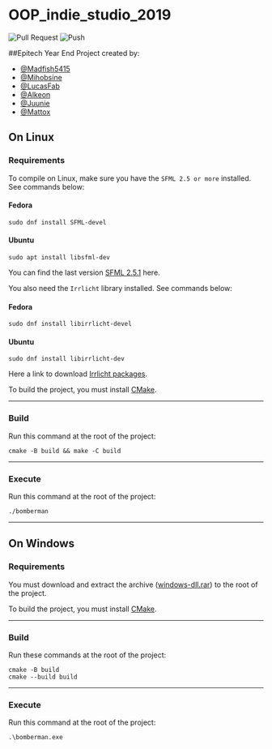 # OOP_indie_studio_2019
![Pull Request](https://github.com/Madfish5415/OOP_indie_studio_2019/workflows/Pull%20Request/badge.svg?branch=master)
![Push](https://github.com/Madfish5415/OOP_indie_studio_2019/workflows/Push/badge.svg?branch=master)

##Epitech Year End Project created by:
- [@Madfish5415](https://github.com/Madfish5415)
- [@Mihobsine](https://github.com/Mihobsine)
- [@LucasFab](https://github.com/LucasFab)
- [@Alkeon](https://github.com/Alkeon)
- [@Juunie](https://github.com/Juunie)
- [@Mattox](https://github.com/matteofauchon)

## On Linux
### Requirements
To compile on Linux, make sure you have the `SFML 2.5 or more` installed. See commands below:  
#### Fedora
```
sudo dnf install SFML-devel
``` 
#### Ubuntu
```
sudo apt install libsfml-dev
``` 
You can find the last version [SFML 2.5.1](https://www.sfml-dev.org/download/sfml/2.5.1/index.php) here.

You also need the `Irrlicht` library installed. See commands below:  
#### Fedora
```
sudo dnf install libirrlicht-devel
```
#### Ubuntu
```
sudo dnf install libirrlicht-dev
```
Here a link to download [Irrlicht packages](http://irrlicht.sourceforge.net/?page_id=10).  
  
To build the project, you must install [CMake](https://cmake.org/download/).

--------
### Build
Run this command at the root of the project:
```
cmake -B build && make -C build
```
---
### Execute
Run this command at the root of the project:
```
./bomberman
```

---
## On Windows
### Requirements
You must download and extract the archive ([windows-dll.rar](https://mega.nz/file/rzQH2CqR#ZcenPwFPjuso1ZWwy9E3Y5ID2pxZ9V8LRyiOg7O_-Ec)) to the root of the project.  
  
To build the project, you must install [CMake](https://cmake.org/download/).

---
### Build
Run these commands at the root of the project:
```
cmake -B build
cmake --build build
```

---
### Execute
Run this command at the root of the project:
```
.\bomberman.exe
```
